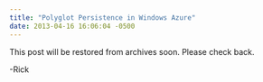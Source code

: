 ```yaml
---
title: "Polyglot Persistence in Windows Azure"
date: 2013-04-16 16:06:04 -0500
---
```


This post will be restored from archives soon.  Please check back.

-Rick